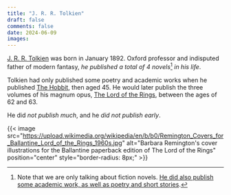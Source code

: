 ```yaml
---
title: "J. R. R. Tolkien"
draft: false
comments: false
date: 2024-06-09
images: 
---
```


[J. R. R. Tolkien](https://en.wikipedia.org/wiki/J._R._R._Tolkien) was born in January 1892. Oxford professor and indisputed father of modern fantasy, *he published a total of 4 novels*[^def] *in his life*.

[^def]: Note that we are only talking about fiction novels. [He did also publish some academic work, as well as poetry and short stories](https://en.wikipedia.org/wiki/J._R._R._Tolkien_bibliography).

Tolkien had only published some poetry and academic works when he published [The Hobbit](https://en.wikipedia.org/wiki/The_Hobbit), then aged 45. He would later publish the three volumes of his magnum opus, [The Lord of the Rings](https://en.wikipedia.org/wiki/The_Lord_of_the_Rings), between the ages of 62 and 63.

He did *not publish much*, and he *did not publish early*.

{{< image src="https://upload.wikimedia.org/wikipedia/en/b/b0/Remington_Covers_for_Ballantine_Lord_of_the_Rings_1960s.jpg" alt="Barbara Remington's cover illustrations for the Ballantine paperback edition of The Lord of the Rings" position="center" style="border-radius: 8px;" >}}